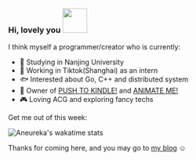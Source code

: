 ### Hi, lovely you <img src="https://media.giphy.com/media/mGcNjsfWAjY5AEZNw6/giphy.gif" width="50"></h2>

I think myself a programmer/creator who is currently:

- 🏫 Studying in Nanjing University
- 💃 Working in Tiktok(Shanghai) as an intern
- 🐟 Interested about Go, C++ and distributed system
- 🌱 Owner of [PUSH TO KINDLE!](https://github.com/Aneureka/push-to-kindle) and [ANIMATE ME!](https://github.com/Aneureka/animate-me)
- 🎮 Loving ACG and exploring fancy techs

Get me out of this week: 

![Aneureka's wakatime stats](https://github-readme-stats.vercel.app/api/wakatime?username=Aneureka&layout=compact&hide_border=true)

Thanks for coming here, and you may go to [my blog](https://www.aneureka.cn) ☺️

